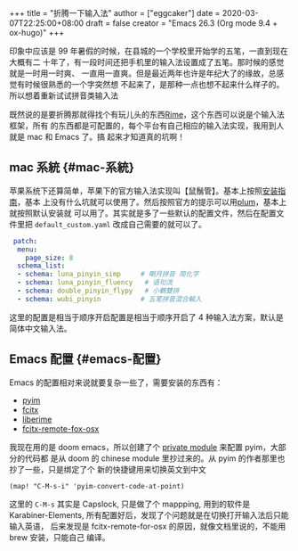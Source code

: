 +++
title = "折腾一下输入法"
author = ["eggcaker"]
date = 2020-03-07T22:25:00+08:00
draft = false
creator = "Emacs 26.3 (Org mode 9.4 + ox-hugo)"
+++

印象中应该是 99 年暑假的时候，在县城的一个学校里开始学的五笔，一直到现在大概有二
十年了，有一段时间还把手机里的输入法设置成了五笔。那时候的感觉就是一时用一时爽、
一直用一直爽。但是最近两年也许是年纪大了的缘故，总感觉有时候很熟悉的一个字突然想
不起来了，是那种一点也想不起来什么样子的。所以想着重新试试拼音类输入法

既然说的是要折腾那就得找个有玩儿头的东西[Rime](https://rime.im)，这个东西可以说是个输入法框架，所有
的东西都是可配置的，每个平台有自己相应的输入法实现，我用到人就是 mac 和 Emacs 了。搞
起来才知道真的坑啊！


## mac 系統 {#mac-系統}

苹果系统下还算简单，苹果下的官方输入法实现叫【鼠鬚管】。基本上按照[安装指南](https://github.com/rime/squirrel/blob/master/INSTALL.md)，基本
上没有什么坑就可以使用了。然后按照官方的提示可以用[plum](https://github.com/rime/plum)，基本上就按照默认安装就
可以用了。其实就是多了一些默认的配置文件，然后在配置文件里把
`default_custom.yaml` 改成自己需要的就可以了。

```yaml
 patch:
  menu:
    page_size: 8
  schema_list:
  - schema: luna_pinyin_simp     # 朙月拼音 简化字
  - schema: luna_pinyin_fluency   # 语句流
  - schema: double_pinyin_flypy   # 小鶴雙拼
  - schema: wubi_pinyin          # 五笔拼音混合輸入
```

这里的配置是相当于顺序开启配置是相当于顺序开启了 4 种输入法方案，默认是简体中文输入法。


## Emacs 配置 {#emacs-配置}

Emacs 的配置相对来说就要复杂一些了，需要安装的东西有：

-   [pyim](https://tumashu.github.io/pyim/)
-   [fcitx](https://github.com/cute-jumper/fcitx.el)
-   [liberime](https://github.com///merrickluo/liberime)
-   [fcitx-remote-fox-osx](https://github.com/xcodebuild/fcitx-remote-for-osx)

我现在用的是 doom emacs，所以创建了个 [private module](https://github.com/eggcaker/.doom.d/blob/develop/modules/private/my-chinese/) 来配置 pyim，大部分的代码都
是从 doom 的 chinese module 里抄过来的。从 pyim 的作者那里也抄了一些，只是绑定了个
新的快捷键用来切换英文到中文

```elisp
(map! "C-M-s-i" 'pyim-convert-code-at-point)
```

这里的 `C-M-s` 其实是 Capslock, 只是做了个 mappping, 用到的软件是
Karabiner-Elements, 所有配置好后，发现了个问题就是在切换打开输入法后只能输入英语，
后来发现是 fcitx-remote-for-osx 的原因，就像文档里说的，不能用 brew 安装，只能自己
编译。
